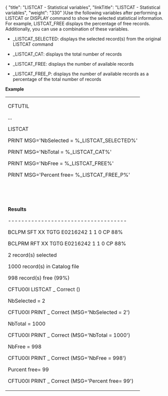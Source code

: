{
    "title": "LISTCAT - Statistical variables",
    "linkTitle": "LISTCAT - Statistical variables",
    "weight": "330"
}Use the following variables after performing a LISTCAT or DISPLAY command to show the selected statistical information. For example, LISTCAT\_FREE displays the percentage of free records. Additionally, you can use a combination of these variables.

-   \_LISTCAT\_SELECTED: displays the selected record(s) from the original LISTCAT command
-   \_LISTCAT\_CAT: displays the total number of records
-   \_LISTCAT\_FREE: displays the number of available records
-   \_LISTCAT\_FREE\_P: displays the number of available records as a percentage of the total number of records

**Example**

<table cellspacing="0">
   <col/>
   <tbody>
      <tr>
         <td>
            <p>CFTUTIL</p>
            <p>...</p>
            <p>LISTCAT</p>
            <p>PRINT MSG='NbSelected  = %_LISTCAT_SELECTED%'</p>
            <p>PRINT MSG='NbTotal     = %_LISTCAT_CAT%'</p>
            <p>PRINT MSG='NbFree      = %_LISTCAT_FREE%'</p>
            <p>PRINT MSG='Percent free= %_LISTCAT_FREE_P%'</p>
            <p> </p>
            <p> </p>
            <p><strong>Results</strong>
</p>
            <p>------------------------------------</p>
            <p>BCLPM    SFT XX TGTG     E0216242          1          1   0 CP 88%</p>
            <p>BCLPRM   RFT XX TGTG     E0216242          1          1   0 CP 88%</p>
            <p>2 record(s) selected</p>
            <p>1000 record(s) in Catalog file</p>
            <p>998 record(s) free (99%)</p>
            <p>CFTU00I LISTCAT  _ Correct ()</p>
            <p>NbSelected  = 2</p>
            <p>CFTU00I PRINT    _ Correct (MSG='NbSelected  = 2')</p>
            <p>NbTotal     = 1000</p>
            <p>CFTU00I PRINT    _ Correct (MSG='NbTotal     = 1000')</p>
            <p>NbFree      = 998</p>
            <p>CFTU00I PRINT    _ Correct (MSG='NbFree      = 998')</p>
            <p>Purcent free= 99</p>
            <p>CFTU00I PRINT    _ Correct (MSG='Percent free= 99')</p>
         </td>
      </tr>
   </tbody>
</table>
